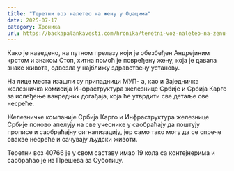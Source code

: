 ```yaml
---
title: "Теретни воз налетео на жену у Оџацима"
date: 2025-07-17
category: Хроника
url: https://backapalankavesti.com/hronika/teretni-voz-naleteo-na-zenu-u-odzacima/
---
```


Како је наведено, на путном прелазу који је обезбеђен Андрејиним крстом и знаком Стоп, хитна помоћ је повређену жену, која је давала знаке живота, одвезла у најближу здравствену установу.

На лице места изашли су припадници МУП- а, као и Заједничка железничка комисија Инфраструктура железнице Србије и Србија Карго за ислеђење ванредних догађаја, која ће утврдити све детаље ове несреће.

Железничке компаније Србија Карго и Инфраструктура железнице Србије поново апелују на све учеснике у саобраћају да поштују прописе и саобраћајну сигнализацију, јер само тако могу да се спрече овакве несреће и сачувају људски животи.

Теретни воз 40766 је у свом саставу имао 19 кола са контејнерима и саобраћао је из Прешева за Суботицу.
